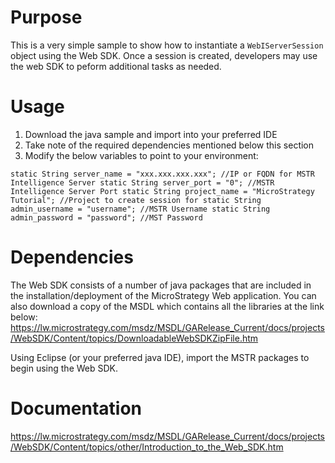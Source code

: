 # Purpose

This is a very simple sample to show how to instantiate a `WebIServerSession` object using the Web SDK. Once a session is created, developers may use the web SDK to peform additional tasks as needed. 

# Usage
1) Download the java sample and import into your preferred IDE
2) Take note of the required dependencies mentioned below this section
3) Modify the below variables to point to your environment:

  `static String server_name = "xxx.xxx.xxx.xxx"; //IP or FQDN for MSTR Intelligence Server
	static String server_port = "0"; //MSTR Intelligence Server Port
	static String project_name = "MicroStrategy Tutorial"; //Project to create session for
	static String admin_username = "username"; //MSTR Username
	static String admin_password = "password"; //MST Password`
  

# Dependencies
The Web SDK consists of a number of java packages that are included in the installation/deployment of the MicroStrategy Web application. You can also download a copy of the MSDL which contains all the libraries at the link below:
https://lw.microstrategy.com/msdz/MSDL/GARelease_Current/docs/projects/WebSDK/Content/topics/DownloadableWebSDKZipFile.htm

Using Eclipse (or your preferred java IDE), import the MSTR packages to begin using the Web SDK.


# Documentation
https://lw.microstrategy.com/msdz/MSDL/GARelease_Current/docs/projects/WebSDK/Content/topics/other/Introduction_to_the_Web_SDK.htm
